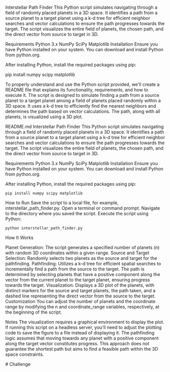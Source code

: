 Interstellar Path Finder
This Python script simulates navigating through a field of randomly placed planets in a 3D space. It identifies a path from a source planet to a target planet using a k-d tree for efficient neighbor searches and vector calculations to ensure the path progresses towards the target. The script visualizes the entire field of planets, the chosen path, and the direct vector from source to target in 3D.

Requirements
Python 3.x
NumPy
SciPy
Matplotlib
Installation
Ensure you have Python installed on your system. You can download and install Python from python.org.

After installing Python, install the required packages using pip:

pip install numpy scipy matplotlib


To properly understand and use the Python script provided, we'll create a README file that explains its functionality, requirements, and how to execute it. The script is designed to simulate finding a path from a source planet to a target planet among a field of planets placed randomly within a 3D space. It uses a k-d tree to efficiently find the nearest neighbors and determines the path based on vector calculations. The path, along with all planets, is visualized using a 3D plot.

README.md
Interstellar Path Finder
This Python script simulates navigating through a field of randomly placed planets in a 3D space. It identifies a path from a source planet to a target planet using a k-d tree for efficient neighbor searches and vector calculations to ensure the path progresses towards the target. The script visualizes the entire field of planets, the chosen path, and the direct vector from source to target in 3D.

Requirements
Python 3.x
NumPy
SciPy
Matplotlib
Installation
Ensure you have Python installed on your system. You can download and install Python from python.org.

After installing Python, install the required packages using pip:

    pip install numpy scipy matplotlib

How to Run
Save the script to a local file, for example, interstellar_path_finder.py.
Open a terminal or command prompt.
Navigate to the directory where you saved the script.
Execute the script using Python:

    python interstellar_path_finder.py

How It Works

Planet Generation: The script generates a specified number of planets (n) with random 3D coordinates within a given range.
Source and Target Selection: Randomly selects two planets as the source and target for the pathfinding.
Pathfinding: Utilizes a k-d tree for efficient spatial searches to incrementally find a path from the source to the target. The path is determined by selecting planets that have a positive component along the vector from the current planet to the target planet, ensuring progress towards the target.
Visualization: Displays a 3D plot of the planets, with distinct markers for the source and target planets, the path taken, and a dashed line representing the direct vector from the source to the target.
Customization
You can adjust the number of planets and the coordinate range by modifying the n and coordinate_range variables, respectively, at the beginning of the script.

Notes
The visualization requires a graphical environment to display the plot. If running this script on a headless server, you'll need to adjust the plotting code to save the figure to a file instead of displaying it.
The pathfinding logic assumes that moving towards any planet with a positive component along the target vector constitutes progress. This approach does not guarantee the shortest path but aims to find a feasible path within the 3D space constraints.

#   C h a l l e n g e  
 